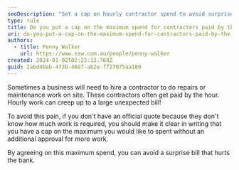 ```yaml
---
seoDescription: "Set a cap on hourly contractor spend to avoid surprise bills and ensure budget control."
type: rule
title: Do you put a cap on the maximum spend for contractors paid by the hour?
uri: do-you-put-a-cap-on-the-maximum-spend-for-contractors-paid-by-the-hour
authors:
  - title: Penny Walker
    url: https://www.ssw.com.au/people/penny-walker
created: 2024-01-02T02:22:12.768Z
guid: 2abd40ab-473b-46ef-ab2e-ff27075aa180
---
```

<!--StartFragment-->

Sometimes a business will need to hire a contractor to do repairs or maintenance work on site. These contractors often get paid by the hour. Hourly work can creep up to a large unexpected bill!

<!--EndFragment-->

<!--endintro-->

<!--StartFragment-->

To avoid this pain, if you don't have an official quote because they don't know how much work is required, you should make it clear in writing that you have a cap on the maximum you would like to spent without an additional approval for more work.

By agreeing on this maximum spend, you can avoid a surprise bill that hurts the bank.

<!--EndFragment-->
